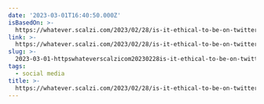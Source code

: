```yaml
---
date: '2023-03-01T16:40:50.000Z'
isBasedOn: >-
  https://whatever.scalzi.com/2023/02/28/is-it-ethical-to-be-on-twitter-in-the-musk-era-a-personal-answer/
link: >-
  https://whatever.scalzi.com/2023/02/28/is-it-ethical-to-be-on-twitter-in-the-musk-era-a-personal-answer/
slug: >-
  2023-03-01-httpswhateverscalzicom20230228is-it-ethical-to-be-on-twitter-in-the-musk-era-a-personal-answer
tags:
  - social media
title: >-
  https://whatever.scalzi.com/2023/02/28/is-it-ethical-to-be-on-twitter-in-the-musk-era-a-personal-answer/
---
```


